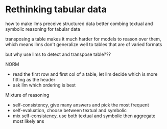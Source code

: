 # Rethinking tabular data

how to make llms preceive structured data better
combing textual and symbolic reasoning for tabular data

transposing a table makes it much harder for models to reason over them, which means llms don't generalize well to tables that are of varied formats

but why use llms to detect and transpose table???

NORM
- read the first row and first col of a table, let llm decide which is more fitting as the header
- ask llm which ordering is best

Mixture of reasoning
- self-consistency, give many answers and pick the most frequent
- self-evaluation, choose between textual and symbolic
- mix self-consistency, use both textual and symbolic then aggregate most likely ans
